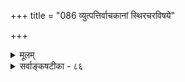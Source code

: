 +++
title = "086 व्युत्पत्तिर्वाचकानां स्थिरचरविषये"

+++
<details><summary>मूलम्</summary>

व्युत्पत्तिर्वाचकानां स्थिरचरविषये लोकतो नेश्वरादावव्युत्पन्नार्थवृत्तिस्त्वधिपतिनयतः स्यादमुख्येति चेन्न ।  
व्युत्पत्तेः पूरणं हि श्रुतिशिरसि कृतं नोपरोधः कथंचिद्देहित्वं चाधिपत्यात् समधिकमिह खल्वक्षपादप्रणीतात् ॥ ८६ ॥
</details>

<details><summary>सर्वाङ्कषटीका - ८६</summary>

परमात्मनः सर्वशब्दवाच्यत्वे मूलविरोधमाशंक्य परिहरति - व्युत्पत्तिरित्यादिना । **वाचकानाम्** = शब्दानाम् **लोकतः** = लोकव्यवहारादेव **स्थिरचरविषये** = अचेतनबोधकत्वे चेतनबोधकत्वे वा व्युत्पत्तिः - शक्तिग्रहणम् **ईश्वरादौ** = परमात्मनि **न** =न दृष्टः । शब्दानां सिद्धे वा कार्ये वा व्युत्पत्तिः लोकव्यवहारादेवेत्यधस्तात् विस्तरेणोपपादितम् । 'घटमानय' ' गामानय' इत्यादिव्यवहारेषु न हि कस्यापि परमात्मबोधः भवति । एवं शक्तिग्रहकाल एव परमात्मपर्यन्तत्वबोधे असति, 'य एव लौकिकास्त एव वैदिकाः ' इति न्यायेन वैदिकपदानामपि तावत्येव बोधनसामर्थ्यमिति परमात्मनस्सर्वशब्दवाच्यत्वं शक्तिग्राहकप्रमाणविरुद्धम् । तर्हि 'वेदैश्च सर्वैरहमेव वेद्यः' इत्यादिकं कथमित्यत्र - **अव्युत्पन्नार्थवृत्तिस्तु** = पदानां यस्मिन्नर्थे शक्तिः, तदतिरिक्तार्थबोधनं तु **अधिपतिनयतः** = 'राजा राष्ट्रम्' इत्यादिन्यायात् **अमुख्या** =प्राधान्यादिविवक्षया औपचारिकी स्यात् । न हि समानाधिकरणव्यवहारमात्रात्प्रतीयमानेष्वर्थेषु बोधनशक्तिः पदानां स्यात् । ‘अग्निर्माणवकः' 'सिंहो देवदत्तः ' 'राजा राष्ट्रम्' इत्यादयः किल सन्त्यनेके समानाधिकरणव्यवहाराः। न ह्येषां स्वार्थे तात्पर्यं कश्चिन्मतिमान् वदेत् । तद्वदत्रापि प्राधान्यविवक्षया 'वेदैश्च सर्वैरहमेव वेद्यः' इति स्यात् । तावता वैदिकास्सर्वेऽपि शब्दाः साक्षादेव परमात्मवाचका न 

635 

व्युत्पत्तेः पूरणं हि श्रुतिशिरसि कृतम् ; नोपरोधः कथञ्चित् 

देहित्वं चाऽऽधिपत्यात् समधिकमिह खल्वक्षपादप्रणीतात् ॥86॥ 



भवेयुः । अतः परमात्मनस्सर्वशब्दवाच्यत्वम् औपचारिकमेव । अत एव नव्यवेदान्तिप्रक्रियैवादर्तव्या । परमात्मनस्सर्वशब्दवाच्यत्वं न शरीरशरीरिभावकृतम्, जगद्ब्रह्मणोश्शरीरशरीरिभावस्य मुख्यस्य तैरनङ्गीकारात् । किन्तु विद्वद्रूढिमहायोगाभ्यामिति नव्यवेदान्तिनो वेदन्ति । विदुषां ब्रह्मज्ञानिनां रूढिरेव तादृशी विलक्षणा । अथवा महायोगः - 'अग्रे नयतीत्यग्निः' इति योगः परमात्मनि मुख्यतया पर्यवसानम् । अत एव सर्वेऽपि शब्दाः चकारतुकारादयोऽपि साक्षादेव परमात्मवाचकास्तेषाम् । सिद्धान्ते तु शरीरशरीरिभावकृतमेव परमात्मवाचकत्वम् । अत एव द्रव्यवाचिनामेवैतत्संभवति । न तु गुणादिवाचीनां नीलादिपदानाम् । अतः नव्यवेदान्तिप्रक्रियैवादर्तव्या ॥ 

गौतमीयादि तन्त्रं तु लोकायतमितीर्यते । सर्वातीतेन वेदान्तशास्त्रेण स्पर्धते कथम् ? । 

इति चेत्, न । कुतः ? श्रुतिशिरसि **हि** = वेदान्ते हि **व्युत्पत्तेः** = शब्दशक्तिग्रहणस्य **पूरणम्** = इयत्तानिर्णयः **कृतं** =भवति । व्यवहारस्सर्वोऽपि हि अध्यात्मप्रधानः, अहमर्थस्यैव सर्वव्यवहाराधारत्वात् । स चाहमर्थो लोके शरीरप्रधानः । पूर्वकाण्डे शरीरातिरिक्ताहमर्थास्तित्वज्ञानवत एवाधिकारः, स्वर्गादीनां पारलौकिकत्वात् । एतावतापि नाहमर्थस्य व्याप्तिः पूर्णा भवति । ऐहिकामुष्मिकसकलपुरुषार्थातिरिक्तनिःश्रेयसाधिकारात् । अतश्च लौकिकानामहमर्थोऽन्यः, आमुष्मिकभागार्थिनां च सोऽन्यः । अन्य एव च विशुद्धात्मार्थिनाम् । अत एवोक्तम्- 'वेदान्ताध्ययनेन हि व्युत्पत्तिः पूर्यते' (वे.सं.) इति । अतश्चाधिकारिभेदेनाहमर्थभेदात्कथञ्चिदपि **उपरोधः** = व्याघातः न । ननु परमात्मनस्सर्वेश्वरत्वं सर्वै - रप्यङ्गीक्रियत एव । को विशेषो वेदान्तिनां भवतामित्यत्र - अक्षपादप्रणीतात् न्यायशास्त्रात् इह **च** = 

वेदान्ते तु **आधिपत्यात्** = लोकेश्वरत्वात् **समधिकम्** = अत्यन्तविलक्षणम्, उत्तमं च **देहित्वम्** = सर्वशरीरित्वं परमात्मनोऽवगन्तव्यम् । आधिपत्यं हि राजभृत्ययोरिव विनाभूतयोः । देहित्वं तु शरीरशरीरिणोरिवाविनाभावसंबन्धमूलम्, अन्तः प्रविश्य नियमनरूपम् । अतः परमात्मन ईशितृत्वं न राज्ञामिवेति न विस्मर्तव्यम् । अत एव 'अहं ब्रह्मास्मि' इत्यनुभवोऽप्यत्रैव ॥ 

वाक्यानि तु समानान्यप्यधिकारादिभेदतः । अर्थसंकोचविस्तारान् कुर्वन्त्येव न संशयः ॥ सर्वशास्त्रेषु वेदान्तशास्त्रं स्यादुत्तरोत्तरम् । व्युत्पत्तिश्चात्र शब्दानां भवेत् पूर्णा स्वयं नृणाम् ॥ FISTIA या चोक्ता नव्यवेदान्तिप्रक्रिया, सापि न लोके कुत्रचिद्दृष्टचरी । चकारतुकारादयोऽपि साक्षादेव परमात्मवाचका इत्यादिकं तु लोके, शास्त्रे वा कुत्रापि न दृष्टमेव । व्युत्पत्तिग्रहस्तु आद्यः लोकत एवेति प्रामाणिकी । शरीरशरीरिभावकृतं सामानाधिकरण्यं तु लोक एव दृष्टम् । ब्रह्मणस्सर्वशरीरित्वमप्यन्तर्यामिब्राह्मणादिसिद्धम् । अत एतत्कृतमेव सर्वपदवाच्यत्वं ब्रह्मणः स्वरसम् । अत एव द्रव्यवाचिनामेव तथात्वम्। अन्यथा हि ध्वन्यात्मकपदान्यपि ब्रह्मवाचीनि भवेयुरित्यादिकं तत्त्वमार्तण्डादिषु द्रष्टव्यम् ॥ ८६ ॥
</details>
